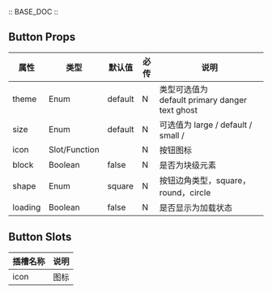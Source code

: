 :: BASE_DOC ::

## Button Props
| 属性 | 类型 | 默认值 | 必传 | 说明 |
|-----|-----|-----|-----|-----|
|theme|Enum|default|N|类型可选值为default primary danger text ghost|
|size|Enum|default|N|可选值为 large / default / small /  |
|icon|Slot/Function| |N|按钮图标 |
|block|Boolean|false|N|是否为块级元素|
|shape|Enum|square|N|按钮边角类型，square，round，circle|
|loading|Boolean|false|N|是否显示为加载状态|

## Button Slots
| 插槽名称| 说明 |
|-----|-----|
| icon | 图标 |
